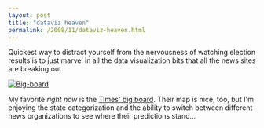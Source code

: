 ```yaml
---
layout: post
title: "dataviz heaven"
permalink: /2008/11/dataviz-heaven.html
---
```


<p>Quickest way to distract yourself from the nervousness of watching election results is to just marvel in all the data visualization bits that all the news sites are breaking out.</p>

<p><a style="display: inline;" href="http://sippey.typepad.com/.a/6a00d8341c4f5f53ef010535d9af5b970c-pi"><img class="at-xid-6a00d8341c4f5f53ef010535d9af5b970c" alt="Big-board" src="http://sippey.typepad.com/.a/6a00d8341c4f5f53ef010535d9af5b970c-320wi"  /></a></p>

<p>My favorite <em>right now</em> is the <a href="http://elections.nytimes.com/2008/results/president/votes.html">Times' big board</a>.  Their map is nice, too, but I'm enjoying the state categorization and the ability to switch between different news organizations to see where their predictions stand...</p>



